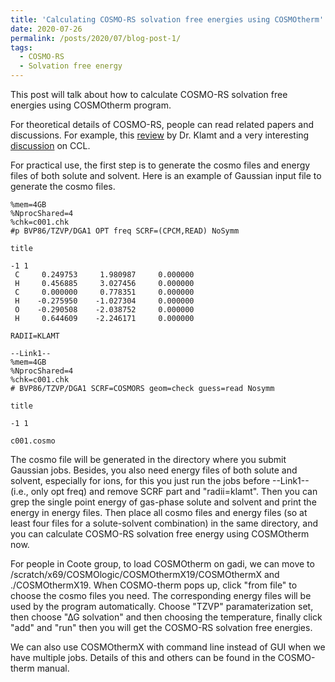 ```yaml
---
title: 'Calculating COSMO-RS solvation free energies using COSMOtherm'
date: 2020-07-26
permalink: /posts/2020/07/blog-post-1/
tags:
  - COSMO-RS
  - Solvation free energy
---
```


This post will talk about how to calculate COSMO-RS solvation free energies using COSMOtherm program. 

For theoretical details of COSMO-RS, people can read related papers and discussions. For example, this [review](https://onlinelibrary.wiley.com/doi/abs/10.1002/wcms.1338) by Dr. Klamt and a very interesting [discussion](http://www.ccl.net/chemistry/resources/messages/2006/02/21.005-dir/index.html) on CCL.

For practical use, the first step is to generate the cosmo files and energy files of both solute and solvent. Here is an example of Gaussian input file to generate the cosmo files. 

```
%mem=4GB
%NprocShared=4
%chk=c001.chk
#p BVP86/TZVP/DGA1 OPT freq SCRF=(CPCM,READ) NoSymm

title

-1 1
 C     0.249753     1.980987     0.000000
 H     0.456885     3.027456     0.000000
 C     0.000000     0.778351     0.000000
 H    -0.275950    -1.027304     0.000000
 O    -0.290508    -2.038752     0.000000
 H     0.644609    -2.246171     0.000000

RADII=KLAMT

--Link1--
%mem=4GB
%NprocShared=4
%chk=c001.chk
# BVP86/TZVP/DGA1 SCRF=COSMORS geom=check guess=read Nosymm

title

-1 1

c001.cosmo
```
The cosmo file will be generated in the directory where you submit Gaussian jobs. Besides, you also need energy files of both solute and solvent, especially for ions, for this you just run the jobs before --Link1-- (i.e., only opt freq) and remove SCRF part and "radii=klamt". Then you can grep the single point energy of gas-phase solute and solvent and print the energy in energy files. Then place all cosmo files and energy files (so at least four files for a solute-solvent combination) in the same directory, and you can calculate COSMO-RS solvation free energy using COSMOtherm now. 

For people in Coote group, to load COSMOtherm on gadi, we can move to /scratch/x69/COSMOlogic/COSMOthermX19/COSMOthermX and ./COSMOthermX19. When COSMO-therm pops up, click "from file" to choose the cosmo files you need. The corresponding energy files will be used by the program automatically. Choose "TZVP" paramaterization set, then choose "∆G solvation" and then choosing the temperature, finally click "add" and "run" then you will get the COSMO-RS solvation free energies. 

We can also use COSMOthermX with command line instead of GUI when we have multiple jobs. Details of this and others can be found in the COSMO-therm manual. 


